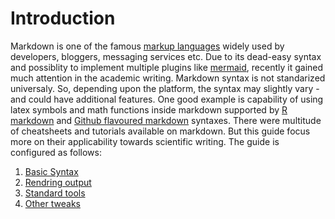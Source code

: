 # Introduction

Markdown is one of the famous [markup languages](https://en.wikipedia.org/wiki/Markup_language) widely used by developers, bloggers, messaging services etc. Due to its dead-easy syntax and possiblity to implement multiple plugins like [mermaid](https://mermaid-js.github.io/mermaid/), recently it gained much attention in the academic writing. Markdown syntax is not standarized universaly. So, depending upon the platform, the syntax may slightly vary - and could have additional features. One good example is capability of using latex symbols and math functions inside markdown supported by [R markdown](https://rmarkdown.rstudio.com/) and [Github flavoured markdown](https://github.github.com/gfm/) syntaxes. There were multitude of cheatsheets and tutorials available on markdown. But this guide focus more on their applicability towards scientific writing. The guide is configured as follows:

1. [Basic Syntax](basics.md)
2. [Rendring output](render.md)
3. [Standard tools](tools.md)
4. [Other tweaks](tweaks.md)
